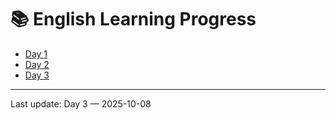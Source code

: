 # 📚 English Learning Progress

- [Day 1](./days/day1.md)
- [Day 2](./days/day2.md)
- [Day 3](./days/day3.md)

---

Last update: Day 3 — 2025-10-08
